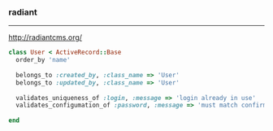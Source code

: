 ### radiant
---
http://radiantcms.org/

```ruby
class User < ActiveRecord::Base
  order_by 'name'
  
  belongs_to :created_by, :class_name => 'User'
  belongs_to :updated_by, :class_name => 'User'
  
  validates_uniqueness_of :login, :message => 'login already in use'
  validates_configumation_of :password, :message => 'must match confirmation', :if => :confirm_password?
  
end

```

```
```

```
```



